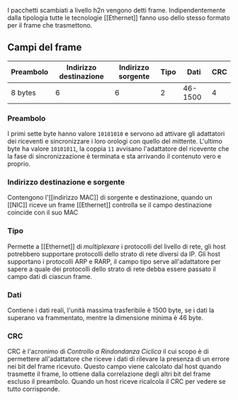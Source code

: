 I pacchetti scambiati a livello h2n vengono detti frame.
Indipendentemente dalla tipologia tutte le tecnologie [[Ethernet]] fanno uso dello stesso formato per il frame che trasmettono.

## Campi del frame
| Preambolo | Indirizzo destinazione | Indirizzo sorgente | Tipo | Dati    | CRC |
| --------- | ---------------------- | ------------------ | ---- | ------- | --- |
| 8 bytes   | 6                      | 6                  | 2    | 46-1500 | 4    |

### Preambolo
I primi sette byte hanno valore `10101010` e servono ad attivare gli adattatori dei riceventi e sincronizzare i loro orologi con quello del mittente.
L'ultimo byte ha valore `10101011`, la coppia `11` avvisano l'adattatore del ricevente che la fase di sincronizzazione è terminata e sta arrivando il contenuto vero e proprio.

### Indirizzo destinazione e sorgente
Contengono l'[[indirizzo MAC]] di sorgente e destinazione, quando un [[NIC]] riceve un frame [[Ethernet]] controlla se il campo destinazione coincide con il suo MAC

### Tipo
Permette a [[Ethernet]] di _multiplexare_ i protocolli del livello di rete, gli host potrebbero supportare protocolli dello strato di rete diversi da IP.
Gli host supportano i protocolli ARP e RARP, il campo tipo serve all'adattatore per sapere a quale dei protocolli dello strato di rete debba essere passato il campo dati di ciascun frame.

### Dati
Contiene i dati reali, l'unità massima trasferibile è 1500 byte, se i dati la superano va frammentato, mentre la dimensione minima è 46 byte.

### CRC
CRC è l'acronimo di _Controllo a Rindondanza Ciclica_ il cui scopo è di permettere all'adattatore che riceve i dati di rilevare la presenza di un errore nei bit del frame ricevuto.
Questo campo viene calcolato dal host quando trasmette il frame, lo ottiene dalla correlazione degli altri bit del frame escluso il preambolo.
Quando un host riceve ricalcola il CRC per vedere se tutto corrisponde.